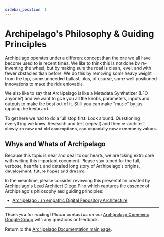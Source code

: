 ```yaml
---
sidebar_position: 1
---
```

# Archipelago's Philosophy & Guiding Principles

Archipelago operates under a  different concept than the one we all have become used to in recent times. We like to think this is not done by re-inventing the wheel, but by making sure the road is clean, level, and with fewer obstacles than before. We do this by removing some heavy weight from the top, some unneeded ballast, plus, of course, some well positioned innovations to make the ride enjoyable.

We also like to say that Archipelago is like a Metadata Synthetizer (LFO anyone?) and we want to give you all the knobs, parameters, inputs and outputs to make the best out of it. Still, you can make "music" by just tapping the keyboard.

To get here we had to do a full stop first. Look around. Questioning everything we knew. Research and test (repeat) and then re-architect slowly on new and old assumptions, and especially new community values.

## Whys and Whats of Archipelago

Because this topic is near and dear to our hearts, we are taking extra care with writing this important document. Please stay tuned for the full, verbose, heartfelt, and detailed long story of Archipelago's origins, development, future hopes and dreams.

In the meantime, please consider reviewing this presentation created by Archipelago's Lead Architect [Diego Pino](https://github.com/DiegoPino) which captures the essence of Archipelago's philosophy and guiding principles:

- [Archipelago : an empathic Digital Repository Architecture](https://tinyurl.com/archipelago-brief-presentation)

___

Thank you for reading! Please contact us on our [Archipelago Commons Google Group](https://groups.google.com/forum/#!forum/archipelago-commons) with any questions or feedback.

Return to the [Archipelago Documentation main page](index.md).
